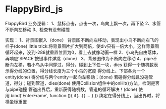 # FlappyBird_js
FlappyBird 业务逻辑：
1、鼠标点击，点击一次，鸟向上飘一次，再下坠
2、水管不断向左移动
3、检查有没有碰撞

实现：
1、背景图嵌入（done）
	背景图不断向左移动，表现出小鸟不断向右飞的样子(done)
		little trick:将背景图片扩大到两倍，使div只有一倍大小，这样背景图循环起来，没到-288就重置位置为0，看上去就像动画一样
2、小鸟先自由落体，再响应'SPACE'按键事件弹跳（done）
3、背景图作为不断向左移动
4、pipe不断向左移，若小鸟从中间穿过，得分，碰到上下任一块，dies
	获得一个随机数表示得分线的位置，得分线长度为三个小鸟的宽度
	得分线上、下部各为一个entity(done)
	得分线与两个entity一起向左移动；(done)
	若碰得分线且没碰管道，得分；碰到管道，dies(done)
		使用Collision组件中的onHit()方法，检测是否与pipe碰撞
	管道出界后，重新获得随机数，管道的循环解决！(done)
		使用.bind('EnterFrame', function (){
			if(...){
			...
		}
		})
		绑定在得分线上，当出界时，将横坐标重置
